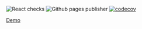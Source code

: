![React checks](https://github.com/krydima/test-app-react-graphql/workflows/React%20checks/badge.svg) ![Github pages publisher](https://github.com/krydima/test-app-react-graphql/workflows/Github%20pages%20publisher/badge.svg?branch=main) [![codecov](https://codecov.io/gh/krydima/test-app-react-graphql/branch/main/graph/badge.svg)](https://codecov.io/gh/krydima/test-app-react-graphql)

[Demo](https://krydima.github.io/test-app-react-graphql)
